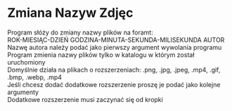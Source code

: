 # Zmiana Nazyw Zdjęc
Program słóży do zmiany nazwy plików na foramt:<br />
ROK-MIESIĄC-DZIEŃ GODZINA-MINUTA-SEKUNDA-MILISEKUNDA AUTOR<br />
Nazwę autora należy podać jako pierwszy argument wywolania programu<br />
Program zmienia nazwy plików tylko w katalogu w którym został uruchomiony<br />
Domyślnie działa na plikach o rozszerzeniach: .png, .jpg, .jpeg, .mp4, .gif, .bmp, .webp, .mp4<br />
Jeśli chcesz dodać dodatkowe rozszerzenie proszę je podać jako kolejne argumenty<br />
Dodatkowe rozszerzenie musi zaczynać się od kropki<br />
